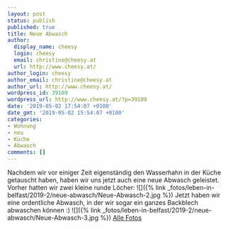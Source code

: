 ```yaml
---
layout: post
status: publish
published: true
title: Neue Abwasch
author:
  display_name: cheesy
  login: cheesy
  email: christine@cheesy.at
  url: http://www.cheesy.at/
author_login: cheesy
author_email: christine@cheesy.at
author_url: http://www.cheesy.at/
wordpress_id: 39109
wordpress_url: http://www.cheesy.at/?p=39109
date: '2019-05-02 17:54:07 +0100'
date_gmt: '2019-05-02 15:54:07 +0100'
categories:
- Wohnung
- neu
- Küche
- Abwasch
comments: []
---
```

Nachdem wir vor einiger Zeit eigenständig den Wasserhahn in der Küche getauscht haben, haben wir uns jetzt auch eine neue Abwasch geleistet.
Vorher hatten wir zwei kleine runde Löcher:
![]({% link _fotos/leben-in-belfast/2019-2/neue-abwasch/Neue-Abwasch-2.jpg %})
Jetzt haben wir eine ordentliche Abwasch, in der wir sogar ein ganzes Backblech abwaschen können :)
![]({% link _fotos/leben-in-belfast/2019-2/neue-abwasch/Neue-Abwasch-3.jpg %})
[Alle Fotos](http://www.cheesy.at/fotos/leben-in-belfast/neue-abwasch/)
